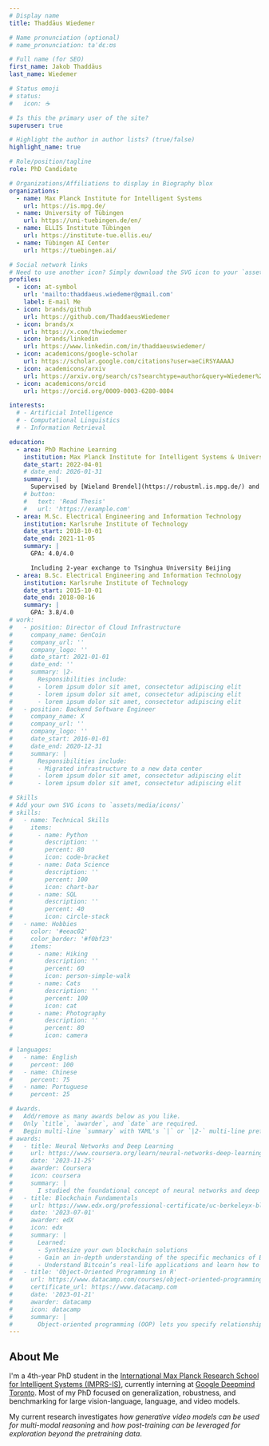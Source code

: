 ```yaml
---
# Display name
title: Thaddäus Wiedemer

# Name pronunciation (optional)
# name_pronunciation: taˈdɛːʊs

# Full name (for SEO)
first_name: Jakob Thaddäus
last_name: Wiedemer

# Status emoji
# status:
#   icon: ☕️

# Is this the primary user of the site?
superuser: true

# Highlight the author in author lists? (true/false)
highlight_name: true

# Role/position/tagline
role: PhD Candidate

# Organizations/Affiliations to display in Biography blox
organizations:
  - name: Max Planck Institute for Intelligent Systems
    url: https://is.mpg.de/
  - name: University of Tübingen
    url: https://uni-tuebingen.de/en/
  - name: ELLIS Institute Tübingen
    url: https://institute-tue.ellis.eu/
  - name: Tübingen AI Center
    url: https://tuebingen.ai/

# Social network links
# Need to use another icon? Simply download the SVG icon to your `assets/media/icons/` folder.
profiles:
  - icon: at-symbol
    url: 'mailto:thaddaeus.wiedemer@gmail.com'
    label: E-mail Me
  - icon: brands/github
    url: https://github.com/ThaddaeusWiedemer
  - icon: brands/x
    url: https://x.com/thwiedemer
  - icon: brands/linkedin
    url: https://www.linkedin.com/in/thaddaeuswiedemer/
  - icon: academicons/google-scholar
    url: https://scholar.google.com/citations?user=aeCiRSYAAAAJ
  - icon: academicons/arxiv
    url: https://arxiv.org/search/cs?searchtype=author&query=Wiedemer%2C+T
  - icon: academicons/orcid
    url: https://orcid.org/0009-0003-6280-0804

interests:
  # - Artificial Intelligence
  # - Computational Linguistics
  # - Information Retrieval

education:
  - area: PhD Machine Learning
    institution: Max Planck Institute for Intelligent Systems & University of Tübingen
    date_start: 2022-04-01
    # date_end: 2026-01-31
    summary: |
      Supervised by [Wieland Brendel](https://robustml.is.mpg.de/) and [Matthias Bethge](https://bethgelab.org/).
    # button:
    #   text: 'Read Thesis'
    #   url: 'https://example.com'
  - area: M.Sc. Electrical Engineering and Information Technology
    institution: Karlsruhe Institute of Technology
    date_start: 2018-10-01
    date_end: 2021-11-05
    summary: |
      GPA: 4.0/4.0

      Including 2-year exchange to Tsinghua University Beijing
  - area: B.Sc. Electrical Engineering and Information Technology
    institution: Karlsruhe Institute of Technology
    date_start: 2015-10-01
    date_end: 2018-08-16
    summary: |
      GPA: 3.8/4.0
# work:
#   - position: Director of Cloud Infrastructure
#     company_name: GenCoin
#     company_url: ''
#     company_logo: ''
#     date_start: 2021-01-01
#     date_end: ''
#     summary: |2-
#       Responsibilities include:
#       - lorem ipsum dolor sit amet, consectetur adipiscing elit
#       - lorem ipsum dolor sit amet, consectetur adipiscing elit
#       - lorem ipsum dolor sit amet, consectetur adipiscing elit
#   - position: Backend Software Engineer
#     company_name: X
#     company_url: ''
#     company_logo: ''
#     date_start: 2016-01-01
#     date_end: 2020-12-31
#     summary: |
#       Responsibilities include:
#       - Migrated infrastructure to a new data center
#       - lorem ipsum dolor sit amet, consectetur adipiscing elit
#       - lorem ipsum dolor sit amet, consectetur adipiscing elit

# Skills
# Add your own SVG icons to `assets/media/icons/`
# skills:
#   - name: Technical Skills
#     items:
#       - name: Python
#         description: ''
#         percent: 80
#         icon: code-bracket
#       - name: Data Science
#         description: ''
#         percent: 100
#         icon: chart-bar
#       - name: SQL
#         description: ''
#         percent: 40
#         icon: circle-stack
#   - name: Hobbies
#     color: '#eeac02'
#     color_border: '#f0bf23'
#     items:
#       - name: Hiking
#         description: ''
#         percent: 60
#         icon: person-simple-walk
#       - name: Cats
#         description: ''
#         percent: 100
#         icon: cat
#       - name: Photography
#         description: ''
#         percent: 80
#         icon: camera

# languages:
#   - name: English
#     percent: 100
#   - name: Chinese
#     percent: 75
#   - name: Portuguese
#     percent: 25

# Awards.
#   Add/remove as many awards below as you like.
#   Only `title`, `awarder`, and `date` are required.
#   Begin multi-line `summary` with YAML's `|` or `|2-` multi-line prefix and indent 2 spaces below.
# awards:
#   - title: Neural Networks and Deep Learning
#     url: https://www.coursera.org/learn/neural-networks-deep-learning
#     date: '2023-11-25'
#     awarder: Coursera
#     icon: coursera
#     summary: |
#       I studied the foundational concept of neural networks and deep learning. By the end, I was familiar with the significant technological trends driving the rise of deep learning; build, train, and apply fully connected deep neural networks; implement efficient (vectorized) neural networks; identify key parameters in a neural network’s architecture; and apply deep learning to your own applications.
#   - title: Blockchain Fundamentals
#     url: https://www.edx.org/professional-certificate/uc-berkeleyx-blockchain-fundamentals
#     date: '2023-07-01'
#     awarder: edX
#     icon: edx
#     summary: |
#       Learned:
#       - Synthesize your own blockchain solutions
#       - Gain an in-depth understanding of the specific mechanics of Bitcoin
#       - Understand Bitcoin’s real-life applications and learn how to attack and destroy Bitcoin, Ethereum, smart contracts and Dapps, and alternatives to Bitcoin’s Proof-of-Work consensus algorithm
#   - title: 'Object-Oriented Programming in R'
#     url: https://www.datacamp.com/courses/object-oriented-programming-with-s3-and-r6-in-r
#     certificate_url: https://www.datacamp.com
#     date: '2023-01-21'
#     awarder: datacamp
#     icon: datacamp
#     summary: |
#       Object-oriented programming (OOP) lets you specify relationships between functions and the objects that they can act on, helping you manage complexity in your code. This is an intermediate level course, providing an introduction to OOP, using the S3 and R6 systems. S3 is a great day-to-day R programming tool that simplifies some of the functions that you write. R6 is especially useful for industry-specific analyses, working with web APIs, and building GUIs.
---
```


## About Me

I'm a 4th-year PhD student in the [International Max Planck Research School for Intelligent Systems (IMPRS-IS)](https://imprs.is.mpg.de/), currently interning at [Google Deepmind Toronto](https://deepmind.google/).
Most of my PhD focused on generalization, robustness, and benchmarking for large vision-language, language, and video models.

My current research investigates _how generative video models can be used for multi-modal reasoning_ and _how post-training can be leveraged for exploration beyond the pretraining data_. 
